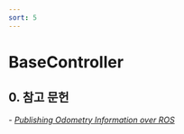 ```yaml
---
sort: 5
---
```


# BaseController

## 0. 참고 문헌

*- [Publishing Odometry Information over ROS](http://wiki.ros.org/navigation/Tutorials/RobotSetup/Odom)*

